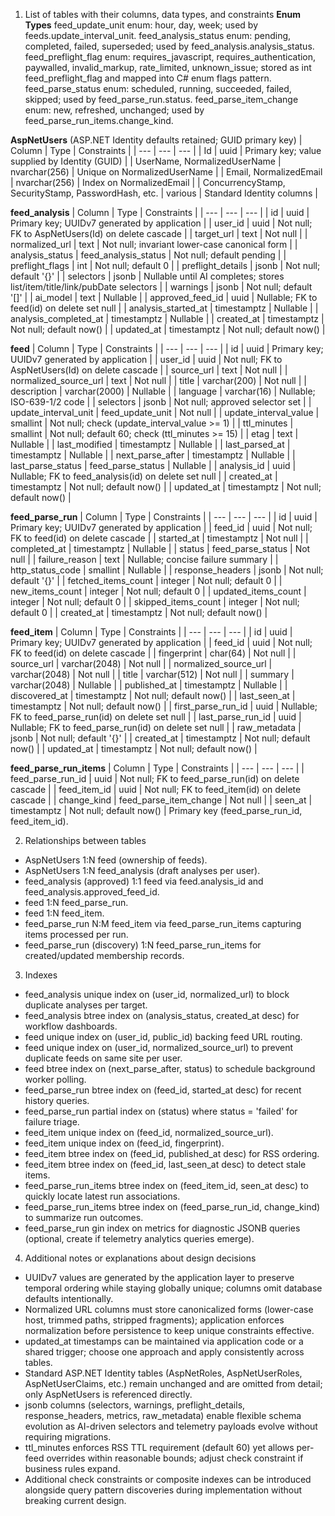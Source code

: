 1. List of tables with their columns, data types, and constraints
**Enum Types**
feed_update_unit enum: hour, day, week; used by feeds.update_interval_unit.
feed_analysis_status enum: pending, completed, failed, superseded; used by feed_analysis.analysis_status.
feed_preflight_flag enum: requires_javascript, requires_authentication, paywalled, invalid_markup, rate_limited, unknown_issue; stored as int feed_preflight_flag and mapped into C# enum flags pattern.
feed_parse_status enum: scheduled, running, succeeded, failed, skipped; used by feed_parse_run.status.
feed_parse_item_change enum: new, refreshed, unchanged; used by feed_parse_run_items.change_kind.

**AspNetUsers** (ASP.NET Identity defaults retained; GUID primary key)
| Column | Type | Constraints |
| --- | --- | --- |
| Id | uuid | Primary key; value supplied by Identity (GUID) |
| UserName, NormalizedUserName | nvarchar(256) | Unique on NormalizedUserName |
| Email, NormalizedEmail | nvarchar(256) | Index on NormalizedEmail |
| ConcurrencyStamp, SecurityStamp, PasswordHash, etc. | various | Standard Identity columns |

**feed_analysis**
| Column | Type | Constraints |
| --- | --- | --- |
| id | uuid | Primary key; UUIDv7 generated by application |
| user_id | uuid | Not null; FK to AspNetUsers(Id) on delete cascade |
| target_url | text | Not null |
| normalized_url | text | Not null; invariant lower-case canonical form |
| analysis_status | feed_analysis_status | Not null; default pending |
| preflight_flags | int | Not null; default 0 |
| preflight_details | jsonb | Not null; default '{}' |
| selectors | jsonb | Nullable until AI completes; stores list/item/title/link/pubDate selectors |
| warnings | jsonb | Not null; default '[]' |
| ai_model | text | Nullable |
| approved_feed_id | uuid | Nullable; FK to feed(id) on delete set null |
| analysis_started_at | timestamptz | Nullable |
| analysis_completed_at | timestamptz | Nullable |
| created_at | timestamptz | Not null; default now() |
| updated_at | timestamptz | Not null; default now() |

**feed**
| Column | Type | Constraints |
| --- | --- | --- |
| id | uuid | Primary key; UUIDv7 generated by application |
| user_id | uuid | Not null; FK to AspNetUsers(Id) on delete cascade |
| source_url | text | Not null |
| normalized_source_url | text | Not null |
| title | varchar(200) | Not null |
| description | varchar(2000) | Nullable |
| language | varchar(16) | Nullable; ISO-639-1/2 code |
| selectors | jsonb | Not null; approved selector set |
| update_interval_unit | feed_update_unit | Not null |
| update_interval_value | smallint | Not null; check (update_interval_value >= 1) |
| ttl_minutes | smallint | Not null; default 60; check (ttl_minutes >= 15) |
| etag | text | Nullable |
| last_modified | timestamptz | Nullable |
| last_parsed_at | timestamptz | Nullable |
| next_parse_after | timestamptz | Nullable |
| last_parse_status | feed_parse_status | Nullable |
| analysis_id | uuid | Nullable; FK to feed_analysis(id) on delete set null |
| created_at | timestamptz | Not null; default now() |
| updated_at | timestamptz | Not null; default now() |

**feed_parse_run**
| Column | Type | Constraints |
| --- | --- | --- |
| id | uuid | Primary key; UUIDv7 generated by application |
| feed_id | uuid | Not null; FK to feed(id) on delete cascade |
| started_at | timestamptz | Not null |
| completed_at | timestamptz | Nullable |
| status | feed_parse_status | Not null |
| failure_reason | text | Nullable; concise failure summary |
| http_status_code | smallint | Nullable |
| response_headers | jsonb | Not null; default '{}' |
| fetched_items_count | integer | Not null; default 0 |
| new_items_count | integer | Not null; default 0 |
| updated_items_count | integer | Not null; default 0 |
| skipped_items_count | integer | Not null; default 0 |
| created_at | timestamptz | Not null; default now() |

**feed_item**
| Column | Type | Constraints |
| --- | --- | --- |
| id | uuid | Primary key; UUIDv7 generated by application |
| feed_id | uuid | Not null; FK to feed(id) on delete cascade |
| fingerprint | char(64) | Not null |
| source_url | varchar(2048) | Not null |
| normalized_source_url | varchar(2048) | Not null |
| title | varchar(512) | Not null |
| summary | varchar(2048) | Nullable |
| published_at | timestamptz | Nullable |
| discovered_at | timestamptz | Not null; default now() |
| last_seen_at | timestamptz | Not null; default now() |
| first_parse_run_id | uuid | Nullable; FK to feed_parse_run(id) on delete set null |
| last_parse_run_id | uuid | Nullable; FK to feed_parse_run(id) on delete set null |
| raw_metadata | jsonb | Not null; default '{}' |
| created_at | timestamptz | Not null; default now() |
| updated_at | timestamptz | Not null; default now() |

**feed_parse_run_items**
| Column | Type | Constraints |
| --- | --- | --- |
| feed_parse_run_id | uuid | Not null; FK to feed_parse_run(id) on delete cascade |
| feed_item_id | uuid | Not null; FK to feed_item(id) on delete cascade |
| change_kind | feed_parse_item_change | Not null |
| seen_at | timestamptz | Not null; default now() |
Primary key (feed_parse_run_id, feed_item_id).

2. Relationships between tables
- AspNetUsers 1:N feed (ownership of feeds).
- AspNetUsers 1:N feed_analysis (draft analyses per user).
- feed_analysis (approved) 1:1 feed via feed.analysis_id and feed_analysis.approved_feed_id.
- feed 1:N feed_parse_run.
- feed 1:N feed_item.
- feed_parse_run N:M feed_item via feed_parse_run_items capturing items processed per run.
- feed_parse_run (discovery) 1:N feed_parse_run_items for created/updated membership records.

3. Indexes
- feed_analysis unique index on (user_id, normalized_url) to block duplicate analyses per target.
- feed_analysis btree index on (analysis_status, created_at desc) for workflow dashboards.
- feed unique index on (user_id, public_id) backing feed URL routing.
- feed unique index on (user_id, normalized_source_url) to prevent duplicate feeds on same site per user.
- feed btree index on (next_parse_after, status) to schedule background worker polling.
- feed_parse_run btree index on (feed_id, started_at desc) for recent history queries.
- feed_parse_run partial index on (status) where status = 'failed' for failure triage.
- feed_item unique index on (feed_id, normalized_source_url).
- feed_item unique index on (feed_id, fingerprint).
- feed_item btree index on (feed_id, published_at desc) for RSS ordering.
- feed_item btree index on (feed_id, last_seen_at desc) to detect stale items.
- feed_parse_run_items btree index on (feed_item_id, seen_at desc) to quickly locate latest run associations.
- feed_parse_run_items btree index on (feed_parse_run_id, change_kind) to summarize run outcomes.
- feed_parse_run gin index on metrics for diagnostic JSONB queries (optional, create if telemetry analytics queries emerge).

4. Additional notes or explanations about design decisions
- UUIDv7 values are generated by the application layer to preserve temporal ordering while staying globally unique; columns omit database defaults intentionally.
- Normalized URL columns must store canonicalized forms (lower-case host, trimmed paths, stripped fragments); application enforces normalization before persistence to keep unique constraints effective.
- updated_at timestamps can be maintained via application code or a shared trigger; choose one approach and apply consistently across tables.
- Standard ASP.NET Identity tables (AspNetRoles, AspNetUserRoles, AspNetUserClaims, etc.) remain unchanged and are omitted from detail; only AspNetUsers is referenced directly.
- jsonb columns (selectors, warnings, preflight_details, response_headers, metrics, raw_metadata) enable flexible schema evolution as AI-driven selectors and telemetry payloads evolve without requiring migrations.
- ttl_minutes enforces RSS TTL requirement (default 60) yet allows per-feed overrides within reasonable bounds; adjust check constraint if business rules expand.
- Additional check constraints or composite indexes can be introduced alongside query pattern discoveries during implementation without breaking current design.
